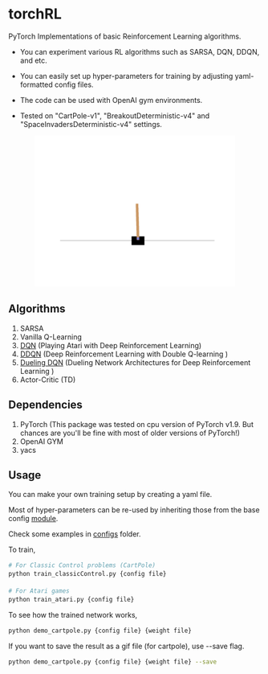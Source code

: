 # torchRL

PyTorch Implementations of basic Reinforcement Learning algorithms.

* You can experiment various RL algorithms such as SARSA, DQN, DDQN, and etc.

* You can easily set up hyper-parameters for training by adjusting yaml-formatted config files.

* The code can be used with OpenAI gym environments.

* Tested on "CartPole-v1", "BreakoutDeterministic-v4" and "SpaceInvadersDeterministic-v4" settings.

<p align="center"><img src="./anim/cartpole_result.gif" width="400" height="300"/>

## Algorithms
1. SARSA
2. Vanilla Q-Learning
3. [DQN](https://arxiv.org/abs/1312.5602) (Playing Atari with Deep Reinforcement Learning)
4. [DDQN](https://arxiv.org/abs/1509.06461) (Deep Reinforcement Learning with Double Q-learning
)
5. [Dueling DQN](https://arxiv.org/abs/1511.06581) (Dueling Network Architectures for Deep Reinforcement Learning
)
6. Actor-Critic (TD)

## Dependencies
1. PyTorch (This package was tested on cpu version of PyTorch v1.9. But chances are you'll be fine with most of older versions of PyTorch!)
2. OpenAI GYM
3. yacs

## Usage
You can make your own training setup by creating a yaml file.

Most of hyper-parameters can be re-used by inheriting those from the base config [module](torchRL/configs/cartpole_defaults.py).

Check some examples in [configs](configs) folder.

To train, 
```bash
# For Classic Control problems (CartPole)
python train_classicControl.py {config file}

# For Atari games
python train_atari.py {config file}
```

To see how the trained network works, 
```bash
python demo_cartpole.py {config file} {weight file}
```

If you want to save the result as a gif file (for cartpole), use --save flag.
```bash
python demo_cartpole.py {config file} {weight file} --save
```